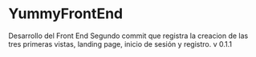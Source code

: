 # YummyFrontEnd
Desarrollo del Front End
Segundo commit que registra la creacion de las tres primeras vistas, landing page, inicio de sesión y registro.
v 0.1.1
